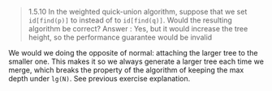 > 1.5.10 In the weighted quick-union algorithm, suppose that we set `id[find(p)]` to
> instead of to `id[find(q)]`. Would the resulting algorithm be correct?
> Answer : Yes, but it would increase the tree height, so the performance guarantee would
> be invalid

We would we doing the opposite of normal: attaching the larger tree to the smaller one.
This makes it so we always generate a larger tree each time we merge, which breaks the property of the algorithm of keeping the max depth under `lg(N)`. See previous exercise explanation.